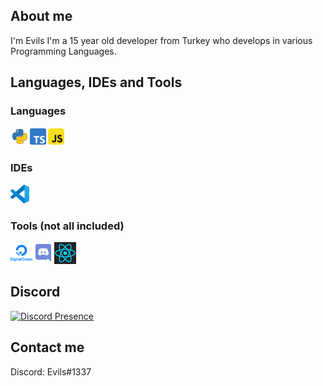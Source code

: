 ## About me
I'm Evils 
I'm a 15 year old developer from Turkey who develops
in various Programming Languages.

## Languages, IDEs and Tools

### Languages

<img style="padding: 1.5px" align="left" alt="Python 3" width="26px" src="https://raw.githubusercontent.com/Mempler/Mempler/master/assets//py.svg"/>
<img style="padding: 1.5px" align="left" alt="Typescript" width="26px" src="https://raw.githubusercontent.com/Mempler/Mempler/master/assets//typescript.svg"/>
<img style="padding: 1.5px" alt="left" alt="Javascript" width="26px" src="https://raw.githubusercontent.com/Mempler/Mempler/master/assets//javascript.svg"/>


### IDEs

<img align="alt" alt="VSCode" width="30px" src="https://raw.githubusercontent.com/Mempler/Mempler/master/assets//visual-studio-code.svg"/>

### Tools (not all included)

<img align="left" alt="Digital Ocean" width="35px" src="https://raw.githubusercontent.com/Mempler/Mempler/master/assets//digitalocean.svg"/>
<img align="left" alt="Discord" width="35px" src="https://raw.githubusercontent.com/Mempler/Mempler/master/assets//discord.svg"/>
<img align="alt" alt="React" width="35px" src="https://raw.githubusercontent.com/Mempler/Mempler/master/assets//react.svg"/>

## Discord
[![Discord Presence](https://lanyard.cnrad.dev/api/705665813994012695)](https://discord.com/users/412254835849691146)

## Contact me
Discord: Evils#1337

